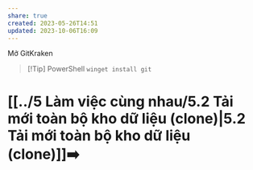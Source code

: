 ```yaml
---
share: true
created: 2023-05-26T14:51
updated: 2023-10-06T16:09
---
```

Mở GitKraken
> [!Tip] PowerShell
> `winget install git`

# [[../5 Làm việc cùng nhau/5.2 Tải mới toàn bộ kho dữ liệu (clone)|5.2 Tải mới toàn bộ kho dữ liệu (clone)]]➡️
